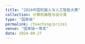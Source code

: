 ```yaml
---
title: "2024中国机器人与人工智能大赛"
collection: 计算机编程与设计类
type: "国家级"
permalink: /teaching/prize1
venue: "国家级一等奖"
date: 2024-08-27
---
```


